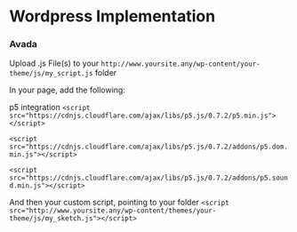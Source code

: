 # Wordpress Implementation
### Avada
Upload .js File(s) to your ```http://www.yoursite.any/wp-content/your-theme/js/my_script.js``` folder

In your page, add the following:

p5 integration
```<script src="https://cdnjs.cloudflare.com/ajax/libs/p5.js/0.7.2/p5.min.js"></script>```

```<script src="https://cdnjs.cloudflare.com/ajax/libs/p5.js/0.7.2/addons/p5.dom.min.js"></script>```

```<script src="https://cdnjs.cloudflare.com/ajax/libs/p5.js/0.7.2/addons/p5.sound.min.js"></script>```

And then your custom script, pointing to your folder
```<script src="http://www.yoursite.any/wp-content/themes/your-theme/js/my_sketch.js"></script>```

